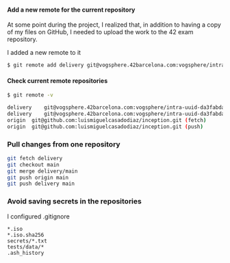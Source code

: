 

#### Add a new remote for the current repository

At some point during the project, I realized that, in addition to having a copy of my files on GitHub, I needed to upload the work to the 42 exam repository.

I added a new remote to it

```bash
$ git remote add delivery git@vogsphere.42barcelona.com:vogsphere/intra-uuid-da3fabda-c64b-44a3-b510-16adb506a2a1-6567596-luicasad
```

#### Check current remote repositories

```bash
$ git remote -v

delivery	git@vogsphere.42barcelona.com:vogsphere/intra-uuid-da3fabda-c64b-44a3-b510-16adb506a2a1-6567596-luicasad (fetch)
delivery	git@vogsphere.42barcelona.com:vogsphere/intra-uuid-da3fabda-c64b-44a3-b510-16adb506a2a1-6567596-luicasad (push)
origin	git@github.com:luismiguelcasadodiaz/inception.git (fetch)
origin	git@github.com:luismiguelcasadodiaz/inception.git (push)

```

### Pull changes from one repository

```bash
git fetch delivery
git checkout main
git merge delivery/main
git push origin main
git push delivery main
```

### Avoid saving secrets in the repositories
I configured .gitignore
```
*.iso
*.iso.sha256
secrets/*.txt
tests/data/*
.ash_history
```
